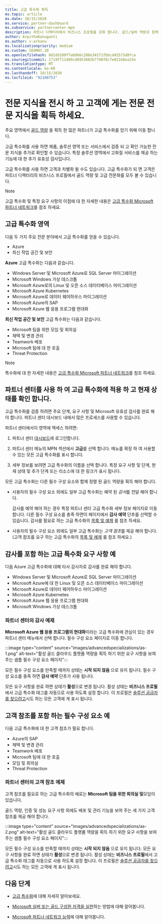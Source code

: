 ```yaml
---
title: 고급 특수화 획득
ms.topic: article
ms.date: 10/15/2020
ms.service: partner-dashboard
ms.subservice: partnercenter-mpn
description: 파트너 디렉터리에서 비즈니스 프로필을 강화 합니다. 골드/실버 역량과 함께 고급 특수화를 획득 하는 방법을 알아보세요.
author: ArpithaKanuganti
ms.author: v-arkanu
ms.localizationpriority: medium
ms.custom: SEOMAY.20
ms.openlocfilehash: 8d1dd109f7a6966c288e34171fbbcd42573d8fca
ms.sourcegitcommit: 1719ff11409cd6953602b7798f8cfe821b8ea15e
ms.translationtype: MT
ms.contentlocale: ko-KR
ms.lasthandoff: 10/15/2020
ms.locfileid: "92100753"
---
```

# <a name="earn-an-advanced-specialization-to-showcase-expertise-and-stand-out-to-customers"></a>전문 지식을 전시 하 고 고객에 게는 전문 전문 지식을 획득 하세요. 

주요 영역에서 [골드 역량](learn-about-competencies.md) 을 획득 한 많은 파트너가 고급 특수화를 얻기 위해 이동 합니다.

고급 특수화를 사용 하면 제품, 솔루션 영역 또는 서비스에서 검증 되 고 확인 가능한 전문 지식을 추가로 확인할 수 있습니다. 특정 솔루션 영역에서 고화질 서비스를 제공 하는 기능에 대 한 추가 유효성 검사입니다.

고급 특수화를 사용 하면 고객과 차별화 될 수도 있습니다. 고급 특수화가 되 면 고객은 파트너 디렉터리의 비즈니스 프로필에서 골드 역량 및 고급 전문화를 모두 볼 수 있습니다.

> [!NOTE]
> 고급 특수화 및 특정 요구 사항의 이점에 대 한 자세한 내용은 [고급 특수화 Microsoft 파트너 네트워크](https://partner.microsoft.com/membership/advanced-specialization)를 참조 하세요.

## <a name="advanced-specialization-areas"></a>고급 특수화 영역

다음 두 가지 주요 전문 분야에서 고급 특수화를 얻을 수 있습니다.

- Azure
- 최신 작업 공간 및 보안

**Azure** 고급 특수화는 다음과 같습니다.

- Windows Server 및 Microsoft Azure로 SQL Server 마이그레이션 
- Microsoft Windows 가상 데스크톱
- Microsoft Azure로의 Linux 및 오픈 소스 데이터베이스 마이그레이션
- Microsoft Azure Kubernetes
- Microsoft Azure로 데이터 웨어하우스 마이그레이션
- Microsoft Azure의 SAP
- Microsoft Azure 웹 응용 프로그램 현대화
 
**최신 작업 공간 및 보안** 고급 특수화는 다음과 같습니다.

- Microsoft 팀을 위한 모임 및 회의실
- 채택 및 변경 관리
- Teamwork 배포
- Microsoft 팀에 대 한 호출
- Threat Protection
 
> [!NOTE]
> 특수화에 대 한 자세한 내용은 [고급 특수화 Microsoft 파트너 네트워크](https://partner.microsoft.com/membership/advanced-specialization)를 참조 하세요.

## <a name="use-partner-center-to-apply-for-advanced-specializations-and-check-their-current-status"></a>파트너 센터를 사용 하 여 고급 특수화에 적용 하 고 현재 상태를 확인 합니다.

고급 특수화를 검증 하려면 주요 단계, 요구 사항 및 Microsoft 유효성 검사를 완료 해야 합니다. 파트너 센터 대시보드 내에서 많은 프로세스를 사용할 수 있습니다.

파트너 센터에서이 영역에 액세스 하려면:

1. 파트너 센터 [대시보드](https://partner.microsoft.com/dashboard/home)에 로그인합니다.

2. 파트너 센터 메뉴의 MPN 섹션에서 **고급**를 선택 합니다. 메뉴를 확장 하 여 사용할 수 있는 모든 고급 특수화를 표시 합니다.

3. 세부 정보를 보려면 고급 특수화의 이름을 선택 합니다. 특정 요구 사항 및 단계, 현재 상태 및 추가 단계 또는 리소스에 대 한 링크가 표시 됩니다.

모든 고급 특수화는 다른 필수 구성 요소와 함께 정렬 된 골드 역량을 획득 해야 합니다.

- 사용자의 필수 구성 요소 외에도 일부 고급 특수화는 예약 된 *감사*를 전달 해야 합니다.

  감사를 예약 해야 하는 경우 특정 파트너 센터 고급 특수화 세부 정보 페이지로 이동 합니다. 다른 필수 구성 요소를 충족 하면이 페이지에서 **감사 예약** 단추를 선택할 수 있습니다. 감사를 필요로 하는 고급 특수화의 [목록 및 예제](advanced-specializations.md#advanced-specialization-requirements-that-include-an-audit---an-example) 를 참조 하세요.

- 사용자의 필수 구성 요소 외에도 일부 고급 특수화는 *고객 참조*를 제공 해야 합니다. (고객 참조를 요구 하는 고급 특수화의 [목록 및 예제](advanced-specializations.md#prerequisites-that-include-customer-references---an-example) 를 참조 하세요.)

## <a name="advanced-specialization-requirements-that-include-an-audit---an-example"></a>감사를 포함 하는 고급 특수화 요구 사항 예

다음 Azure 고급 특수화에 대해 타사 감사자로 감사를 완료 해야 합니다.

- Windows Server 및 Microsoft Azure로 SQL Server 마이그레이션
- Microsoft Azure에 대 한 Linux 및 오픈 소스 데이터베이스 마이그레이션
- Microsoft Azure로 데이터 웨어하우스 마이그레이션
- Microsoft Azure Kubernetes
- Microsoft Azure 웹 응용 프로그램 현대화
- Microsoft Windows 가상 데스크톱

### <a name="audit-example-in-partner-center"></a>파트너 센터의 감사 예제

**Microsoft Azure 웹 응용 프로그램의 현대화**이라는 고급 특수화에 관심이 있는 경우 파트너 센터 메뉴에서 선택 합니다. 필수 구성 요소 페이지로 이동 합니다.

:::image type="content" source="images/advancedspecializations/as-1.png" alt-text="활성 골드 클라우드 플랫폼 역량을 획득 하기 위한 요구 사항을 보여 주는 샘플 필수 구성 요소 페이지":::

모든 필수 구성 요소를 만족할 때까지 상태는 **시작 되지 않음** 으로 유지 됩니다.
필수 구성 요소를 충족 하면 **감사 예약** 단추가 사용 됩니다.

모든 요구 사항을 완료 하면 상태가 **활성**으로 변경 됩니다. 활성 상태는 **비즈니스 프로필**에서 고급 특수화 태그를 자동으로 사용 하도록 설정 합니다. 이 프로필은 [솔루션 공급자를 찾으려고](https://www.microsoft.com/solution-providers/home)시도 하는 모든 고객에 게 표시 됩니다.

## <a name="prerequisites-that-include-customer-references---an-example"></a>고객 참조를 포함 하는 필수 구성 요소 예

다음 고급 특수화에 대 한 고객 참조가 필요 합니다.

- Azure의 SAP
- 채택 및 변경 관리
- Teamwork 배포
- Microsoft 팀에 대 한 호출
- 모임 및 회의실
- Threat Protection

### <a name="customer-reference-example-in-partner-center"></a>파트너 센터의 고객 참조 예제

고객 참조를 필요로 하는 고급 특수화의 예로는 **Microsoft 팀을 위한 회의실 및**모임이 있습니다.

골드 역량, 인증 및 성능 요구 사항 외에도 배포 및 관리 기능을 보여 주는 세 가지 고객 참조를 제공 해야 합니다.

:::image type="content" source="images/advancedspecializations/as-2.png" alt-text="활성 골드 클라우드 플랫폼 역량을 획득 하기 위한 요구 사항을 보여 주는 샘플 필수 구성 요소 페이지":::

모든 필수 구성 요소를 만족할 때까지 상태는 **시작 되지 않음** 으로 유지 됩니다. 모든 요구 사항을 완료 하면 상태가 **활성**으로 변경 됩니다. 활성 상태는 **비즈니스 프로필**에서 고급 특수화 태그를 자동으로 사용 하도록 설정 합니다. 이 프로필은 [솔루션 공급자를 찾으려고](https://www.microsoft.com/solution-providers/home)시도 하는 모든 고객에 게 표시 됩니다.

## <a name="next-steps"></a>다음 단계

- [고급 특수화](https://partner.microsoft.com/membership/advanced-specialization)에 대해 자세히 알아보세요.

- [Microsoft 실버 또는 골드 구성원 자격을 실현](learn-about-competencies.md)하는 방법에 대해 알아봅니다.

- [Microsoft 파트너 네트워크 능력](https://partner.microsoft.com/membership/competencies)에 대해 알아봅니다.